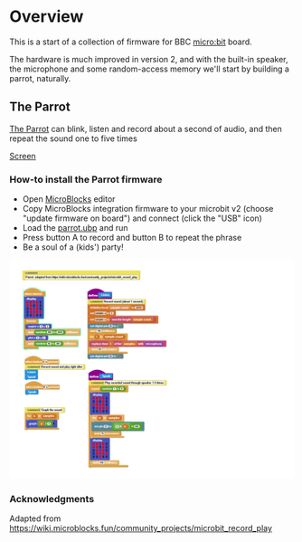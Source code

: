 # Overview #

This is a start of a collection of firmware for BBC [micro:bit](https://www.microbit.org/new-microbit/) board.

The hardware is much improved in version 2, and with the built-in speaker, the microphone and some random-access memory we'll start by building a parrot, naturally.

## The Parrot ##

[The Parrot](/Parrot) can blink, listen and record about a second of audio, and then repeat the sound one to five times

[Screen](Parrot\Parrot-screen.png)

### How-to install the Parrot firmware ###

* Open [MicroBlocks](https://microblocks.fun/mbrun) editor
* Copy MicroBlocks integration firmware to your microbit v2 (choose "update firmware on board") and connect (click the "USB" icon)
* Load the [parrot.ubp](Parrot\parrot.ubp) and run
* Press button A to record and button B to repeat the phrase
* Be a soul of a (kids') party!

![Blocks](Parrot\Parrot-blocks.png)

### Acknowledgments ###
Adapted from https://wiki.microblocks.fun/community_projects/microbit_record_play
